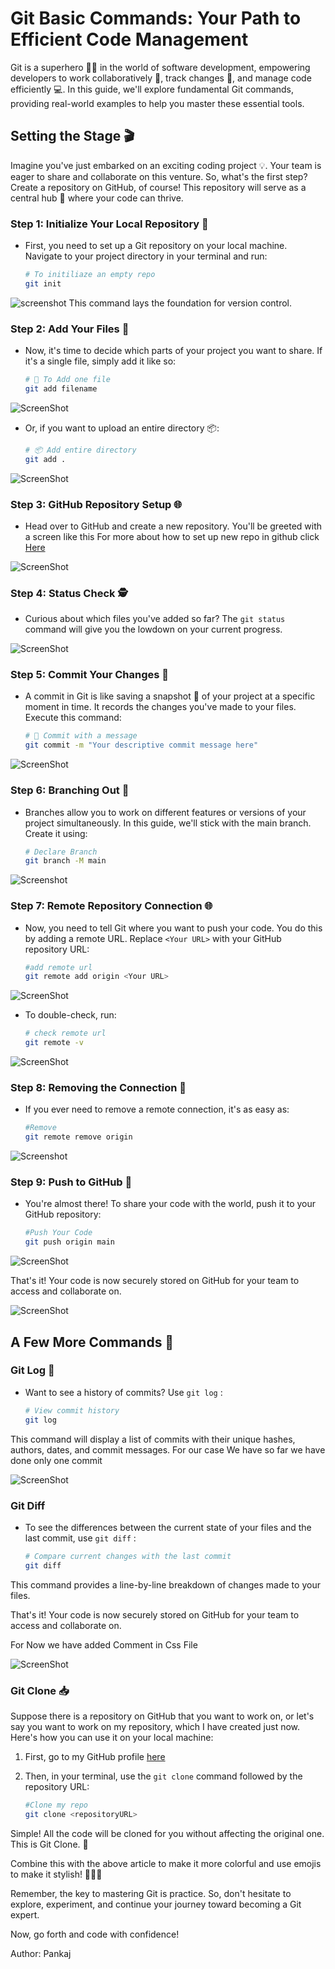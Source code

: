 # Git Basic Commands: Your Path to Efficient Code Management

Git is a superhero 🦸‍♂️ in the world of software development, empowering developers to work collaboratively 👥, track changes 🔄, and manage code efficiently 💻. In this guide, we'll explore fundamental Git commands, providing real-world examples to help you master these essential tools.



## Setting the Stage 🎬
Imagine you've just embarked on an exciting coding project 💡. Your team is eager to share and collaborate on this venture. So, what's the first step? Create a repository on GitHub, of course! This repository will serve as a central hub 🏰 where your code can thrive.


### Step 1:  Initialize Your Local Repository 🏁

- First, you need to set up a Git repository on your local machine. Navigate to your project directory in your terminal and run:


    ```bash
    # To initiliaze an empty repo
    git init
    ```
     

![screenshot](./Assets/GitInit.png)
This command lays the foundation for version control.

### Step 2: Add Your Files 📂

- Now, it's time to decide which parts of your project you want to share. If it's a single file, simply add it like so:

    ```bash
    # 📂 To Add one file
    git add filename
    ```
    

![ScreenShot](./Assets/4.png)
- Or, if you want to upload an entire directory 📦:

    ```bash
    # 📦 Add entire directory
    git add .
    ```
    

![ScreenShot](./Assets/GitAdd.png)

### Step 3: GitHub Repository Setup 🌐

- Head over to GitHub and create a new repository. You'll be greeted with a screen like this For more about how to set up new repo in github click [Here](https://github.com/ifeelpankaj/BLOGS/blob/dev/GitHub/Repository.md)

![ScreenShot](./Assets/InstructionToPush.png)

### Step 4: Status Check 🕵️

- Curious about which files you've added so far? The `git status` command will give you the lowdown on your current progress.

![ScreenShot](./Assets/5.png)

### Step 5: Commit Your Changes 💾

- A commit in Git is like saving a snapshot 📸 of your project at a specific moment in time. It records the changes you've made to your files. Execute this command:

    ```bash
    # 💾 Commit with a message
    git commit -m "Your descriptive commit message here"

    ```

![ScreenShot](./Assets/6.png)

### Step 6: Branching Out 🌿

- Branches allow you to work on different features or versions of your project simultaneously. In this guide, we'll stick with the main branch. Create it using:

    ```bash
    # Declare Branch
    git branch -M main
    ```

![Screenshot](./Assets/7.png)

### Step 7: Remote Repository Connection 🌐

- Now, you need to tell Git where you want to push your code. You do this by adding a remote URL. Replace `<Your URL>` with your GitHub repository URL:

    ```bash
    #add remote url
    git remote add origin <Your URL>
    ```
    

![ScreenShot](./Assets/8.png)

- To double-check, run:

    ```bash
    # check remote url
    git remote -v
    ```
    

![ScreenShot](./Assets/9.png)

### Step 8:  Removing the Connection 🔌

- If you ever need to remove a remote connection, it's as easy as:

    ```bash
    #Remove 
    git remote remove origin
    ```
     

![Screenshot](./Assets/10.png)

### Step 9: Push to GitHub 🚀

- You're almost there! To share your code with the world, push it to your GitHub repository:

    ```bash
    #Push Your Code
    git push origin main
    ```

![ScreenShot](./Assets/11.png)

That's it! Your code is now securely stored on GitHub for your team to access and collaborate on.

![ScreenShot](./Assets/final.png)

## A Few More Commands 🚩

### Git Log 📜

- Want to see a history of commits? Use `git log` :

    ```bash
    # View commit history
    git log
    ```
    

This command will display a list of commits with their unique hashes, authors, dates, and commit messages.
For our case We have so far we have done only one commit

![ScreenShot](./Assets/gitLog.png)

### Git Diff 

- To see the differences between the current state of your files and the last commit, use `git diff` :

    ```bash
    # Compare current changes with the last commit
    git diff
    ```
    

This command provides a line-by-line breakdown of changes made to your files.

That's it! Your code is now securely stored on GitHub for your team to access and collaborate on.

For Now we have added Comment in Css File 

![ ScreenShot](./Assets/GitDiff.png)


### Git Clone 📥

Suppose there is a repository on GitHub that you want to work on, or let's say you want to work on my repository, which I have created just now. Here's how you can use it on your local machine:

1. First, go to my GitHub profile [here](https://github.com/ifeelpankaj/GitHubTutorial)

2. Then, in your terminal, use the `git clone` command followed by the repository URL:
    
    ```bash
    #Clone my repo
    git clone <repositoryURL>
    ```
Simple! All the code will be cloned for you without affecting the original one. This is Git Clone. 🧬

Combine this with the above article to make it more colorful and use emojis to make it stylish! 🎨🌈✨

Remember, the key to mastering Git is practice. So, don't hesitate to explore, experiment, and continue your journey toward becoming a Git expert.

Now, go forth and code with confidence!

Author: Pankaj
